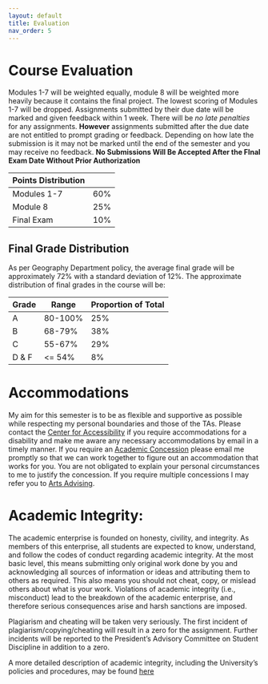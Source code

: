 ```yaml
---
layout: default
title: Evaluation
nav_order: 5
---
```


# Course Evaluation

Modules 1-7 will be weighted equally, module 8 will be weighted more heavily because it contains the final project.  The lowest scoring of Modules 1-7 will be dropped.  Assignments submitted by their due date will be marked and given feedback within 1 week.  There will be *no late penalties* for any assignments.  **However** assignments submitted after the due date are not entitled to prompt grading or feedback.  Depending on how late the submission is it may not be marked until the end of the semester and you may receive no feedback.  **No Submissions Will Be Accepted After the FInal Exam Date Without Prior Authorization**

| Points Distribution                    |      |
|----------------------------------------|------|
| Modules 1-7                            | 60%  |
| Module 8                               | 25%  |
| Final Exam                             | 10%  |

## Final Grade Distribution

As per Geography Department policy, the average final grade will be approximately 72% with a standard deviation of 12%.  The approximate distribution of final grades in the course will be:

|Grade| Range |Proportion of Total|
|-----|-------|-------------------|
|A    |80-100%|25%                |
|B    |68-79% |38%                |
|C    |55-67% |29%                |
|D & F|<= 54% |8%                 |

# Accommodations

My aim for this semester is to be as flexible and supportive as possible while respecting my personal boundaries and those of the TAs.  Please contact the [Center for Accessibility](https://students.ubc.ca/about-student-services/centre-for-accessibility) if you require accommodations for a disability and make me aware any necessary accommodations by email in a timely manner.  If you require an [Academic Concession](https://www.arts.ubc.ca/degree-planning/academic-performance/academic-concession/) please email me promptly so that we can work together to figure out an accommodation that works for you.  You are not obligated to explain your personal circumstances to me to justify the concession.  If you require multiple concessions I may refer you to [Arts Advising](https://www.arts.ubc.ca/student-support/academic-support/academic-advising/). 

# Academic Integrity:

The academic enterprise is founded on honesty, civility, and integrity. As members of this enterprise, all students are expected to know, understand, and follow the codes of conduct regarding academic integrity. At the most basic level, this means submitting only original work done by you and acknowledging all sources of information or ideas and attributing them to others as required. This also means you should not cheat, copy, or mislead others about what is your work. Violations of academic integrity (i.e., misconduct) lead to the breakdown of the academic enterprise, and therefore serious consequences arise and harsh sanctions are imposed.

Plagiarism and cheating will be taken very seriously.  The first incident of plagiarism/copying/cheating will result in a zero for the assignment.  Further incidents will be reported to the President’s Advisory Committee on Student Discipline in addition to a zero.

A more detailed description of academic integrity, including the University’s policies and procedures, may be found [here](https://learningcommons.ubc.ca/academic-integrity/Links)